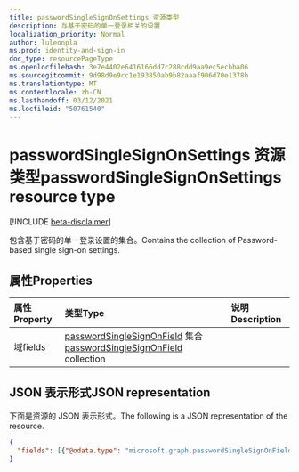 ```yaml
---
title: passwordSingleSignOnSettings 资源类型
description: 与基于密码的单一登录相关的设置
localization_priority: Normal
author: luleonpla
ms.prod: identity-and-sign-in
doc_type: resourcePageType
ms.openlocfilehash: 3e7e4402e6416166dd7c288cdd9aa9ec5ecbba06
ms.sourcegitcommit: 9d98d9e9cc1e193850ab9b82aaaf906d70e1378b
ms.translationtype: MT
ms.contentlocale: zh-CN
ms.lasthandoff: 03/12/2021
ms.locfileid: "50761540"
---
```

# <a name="passwordsinglesignonsettings-resource-type"></a><span data-ttu-id="d23c0-103">passwordSingleSignOnSettings 资源类型</span><span class="sxs-lookup"><span data-stu-id="d23c0-103">passwordSingleSignOnSettings resource type</span></span>

[!INCLUDE [beta-disclaimer](../../includes/beta-disclaimer.md)]

<span data-ttu-id="d23c0-104">包含基于密码的单一登录设置的集合。</span><span class="sxs-lookup"><span data-stu-id="d23c0-104">Contains the collection of Password-based single sign-on settings.</span></span>

## <a name="properties"></a><span data-ttu-id="d23c0-105">属性</span><span class="sxs-lookup"><span data-stu-id="d23c0-105">Properties</span></span>

| <span data-ttu-id="d23c0-106">属性</span><span class="sxs-lookup"><span data-stu-id="d23c0-106">Property</span></span>     | <span data-ttu-id="d23c0-107">类型</span><span class="sxs-lookup"><span data-stu-id="d23c0-107">Type</span></span>        | <span data-ttu-id="d23c0-108">说明</span><span class="sxs-lookup"><span data-stu-id="d23c0-108">Description</span></span> |
|:-------------|:------------|:------------|
|<span data-ttu-id="d23c0-109">域</span><span class="sxs-lookup"><span data-stu-id="d23c0-109">fields</span></span>|<span data-ttu-id="d23c0-110">[passwordSingleSignOnField](passwordsinglesignonfield.md) 集合</span><span class="sxs-lookup"><span data-stu-id="d23c0-110">[passwordSingleSignOnField](passwordsinglesignonfield.md) collection</span></span>||

## <a name="json-representation"></a><span data-ttu-id="d23c0-111">JSON 表示形式</span><span class="sxs-lookup"><span data-stu-id="d23c0-111">JSON representation</span></span>

<span data-ttu-id="d23c0-112">下面是资源的 JSON 表示形式。</span><span class="sxs-lookup"><span data-stu-id="d23c0-112">The following is a JSON representation of the resource.</span></span>

<!-- {
  "blockType": "resource",
  "optionalProperties": [

  ],
  "@odata.type": "microsoft.graph.passwordSingleSignOnSettings",
  "baseType": null
}-->

```json
{
  "fields": [{"@odata.type": "microsoft.graph.passwordSingleSignOnField"}]
}
```

<!-- uuid: 16cd6b66-4b1a-43a1-adaf-3a886856ed98
2019-02-04 14:57:30 UTC -->
<!-- {
  "type": "#page.annotation",
  "description": "passwordSingleSignOnSettings resource",
  "keywords": "",
  "section": "documentation",
  "tocPath": ""
}-->

